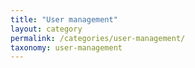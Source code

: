 ```yaml
---
title: "User management"
layout: category
permalink: /categories/user-management/
taxonomy: user-management
---
```

